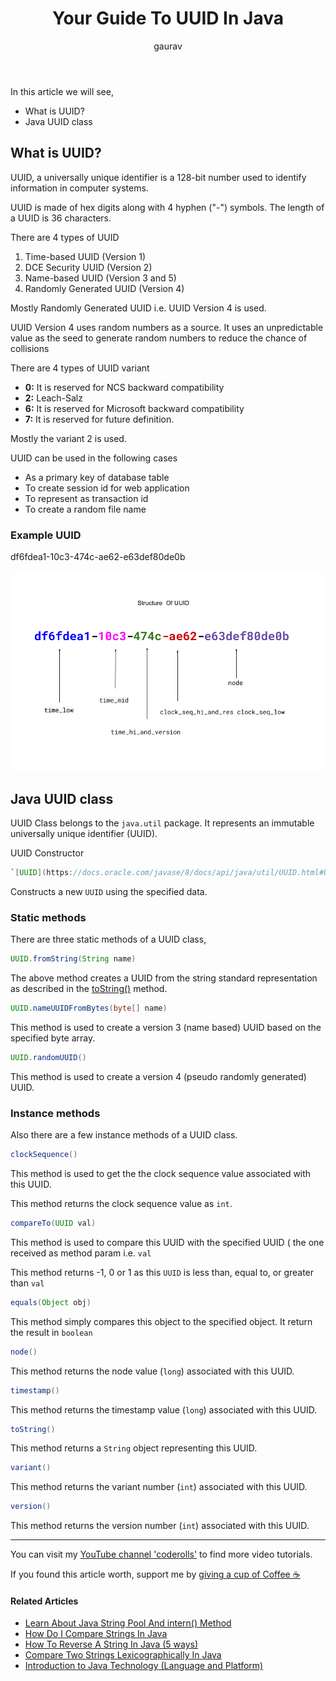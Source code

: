 ﻿---
layout: post
title: "Your Guide To UUID In Java"
author: gaurav
image: assets/images/2020-12-19/uuid.png
categories: [ Java, Core Java, String]
description: In this article you will learn what is UUID and about the Java UUID class.
featured: false

---

In this article we will see, 
- What is UUID?
- Java UUID class

## What is UUID?

UUID, a universally unique identifier is a 128-bit number used to identify information in computer systems.

UUID is made of hex digits along with 4 hyphen ("-") symbols. The length of a UUID is 36 characters.

There are 4 types of UUID

1. Time-based UUID (Version 1)
2. DCE Security UUID (Version 2)
3. Name-based UUID (Version 3 and 5)
4. Randomly Generated UUID (Version 4)

Mostly Randomly Generated UUID i.e. UUID Version 4 is used. 

UUID Version 4 uses random numbers as a source. It uses an unpredictable value as the seed to generate random numbers to reduce the chance of collisions

There are 4 types of UUID variant

-   **0:**  It is reserved for NCS backward compatibility
-   **2:**  Leach-Salz
-   **6:**  It is reserved for Microsoft backward compatibility
-   **7:**  It is reserved for future definition.

Mostly the variant 2 is used.

UUID can be used in the following cases
 
 -  As a primary key of database table
-   To create session id for web application
-   To represent as transaction id
-   To create a random file name

### Example UUID

df6fdea1-10c3-474c-ae62-e63def80de0b

![Structure of UUID](/assets/images/2020-12-19/uuid.png)
## Java UUID class

UUID Class belongs to the `java.util` package. It represents an immutable universally unique identifier (UUID).

UUID Constructor

```java
`[UUID](https://docs.oracle.com/javase/8/docs/api/java/util/UUID.html#UUID-long-long-)(long mostSigBits, long leastSigBits)`
```
Constructs a new  `UUID`  using the specified data.

### Static methods
There are three static methods of a UUID class,

```java
UUID.fromString(String name) 
```
The above method creates a UUID from the string standard representation as described in the [toString()](https://docs.oracle.com/javase/8/docs/api/java/util/UUID.html#toString--) method.

```java
UUID.nameUUIDFromBytes(byte[] name) 
```
This method is used to create a version 3 (name based) UUID based on the specified byte array.

```java
UUID.randomUUID()
```
This method is used to create a version 4 (pseudo randomly generated) UUID.

### Instance methods

Also there are a few instance methods of a UUID class.

```java 
clockSequence()
```
This method is used to get the the clock sequence value associated with this UUID.

This method returns the clock sequence value as `int`.

```java
compareTo(UUID val)
```
This method is used to compare this UUID with the specified UUID ( the one received as method param i.e. `val`

This method returns -1, 0 or 1 as this `UUID` is less than, equal to, or greater than `val`

```java
equals(Object obj)
```
This method simply compares this object to the specified object. It return the result in `boolean`

```java
node()
```
This method returns the node value (`long`) associated with this UUID.

```java
timestamp()
```
This method returns the timestamp value (`long`) associated with this UUID.

```java
toString()
```
This method returns a `String` object representing this UUID.

```java
variant()
```
This method returns the variant number (`int`) associated with this UUID.

```java
version()
```
This method returns the version number (`int`)  associated with this UUID.

--------
You can visit my [YouTube channel 'coderolls'](https://www.youtube.com/channel/UCl31HHUdQbSHOQfc9L-wo3w?view_as=subscriber?sub_confirmation=1) to find more video tutorials.

If you found this article worth, support me by  [giving a cup of Coffee ☕](https://www.paypal.me/GauravKukade)

#### Related Articles

-   [Learn About Java String Pool And intern() Method](https://coderolls.com/java-string-pool-and-intern-method/)
-   [How Do I Compare Strings In Java](https://coderolls.com/compare-strings-in-java/)
-   [How To Reverse A String In Java (5 ways)](https://coderolls.com/reverse-a-string-in-java/)
-   [Compare Two Strings Lexicographically In Java](https://coderolls.com/compare-two-strings-lexicographically-in-java/)
-   [Introduction to Java Technology (Language and Platform)](https://coderolls.com/java-introduction/)

